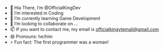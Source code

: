 - 👋 Hia There, I’m @OfficialKingDev
- 👀 I’m interested in Coding
- 🌱 I’m currently learning Game Development
- 💞️ I’m looking to collaborate on ...
- 📫 If you want to contact me, my email is officialkingytemail@gmail.com
- 😄 Pronouns: he/him
- ⚡ Fun fact: The first programmer was a woman!

<!---
OfficialKingDev/OfficialKingDev is a ✨ special ✨ repository because its `README.md` (this file) appears on your GitHub profile.
You can click the Preview link to take a look at your changes.
--->
